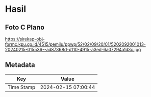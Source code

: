 # Hasil

## Foto C Plano

https://sirekap-obj-formc.kpu.go.id/4515/pemilu/ppwp/52/02/09/20/01/5202092001013-20240215-015536--ad87368d-d110-4915-a3ed-6a07294a1d3c.jpg


## Metadata

| Key        | Value               |
| ---------- | ------------------- |
| Time Stamp | 2024-02-15 07:00:44 |



